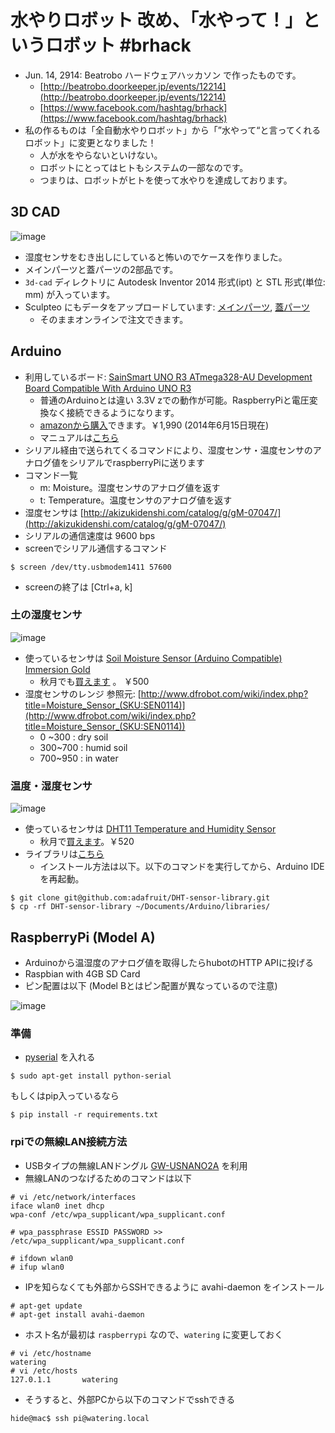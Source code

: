 # 水やりロボット 改め、「水やって！」というロボット #brhack
- Jun. 14, 2914: Beatrobo ハードウェアハッカソン で作ったものです。
   - [http://beatrobo.doorkeeper.jp/events/12214](http://beatrobo.doorkeeper.jp/events/12214)
   - [https://www.facebook.com/hashtag/brhack](https://www.facebook.com/hashtag/brhack)
- 私の作るものは「全自動水やりロボット」から「”水やって“と言ってくれるロボット」に変更となりました！
   - 人が水をやらないといけない。
   - ロボットにとってはヒトもシステムの一部なのです。
   - つまりは、ロボットがヒトを使って水やりを達成しております。


## 3D CAD
![image](https://dl.dropboxusercontent.com/u/180053/github/watering-robot/moist-case.jpg)

- 湿度センサをむき出しにしていると怖いのでケースを作りました。
- メインパーツと蓋パーツの2部品です。
- `3d-cad` ディレクトリに Autodesk Inventor 2014 形式(ipt) と STL 形式(単位: mm) が入っています。
- Sculpteo にもデータをアップロードしています: [メインパーツ](http://www.sculpteo.com/en/design/moisture-sensor-case-part-0/epgLNvjr), [蓋パーツ](http://www.sculpteo.com/en/design/moisture-sensor-case-part-1-2/ZrL73rzd)
   - そのままオンラインで注文できます。

## Arduino
- 利用しているボード: [SainSmart UNO R3 ATmega328-AU Development Board Compatible With Arduino UNO R3](http://www.sainsmart.com/featured-products/sainsmart-uno-r3-atmega328-au-development-board-compatible-with-arduino-uno-r3.html)
   - 普通のArduinoとは違い 3.3V zでの動作が可能。RaspberryPiと電圧変換なく接続できるようになります。 
   - [amazonから購入](http://www.amazon.co.jp/%E3%82%B5%E3%82%A4%E3%83%B3%E3%82%B9%E3%83%9E%E3%83%BC%E3%83%88%EF%BC%88SainSmart%EF%BC%89UNO-R3-ATmega328P%E6%90%AD%E8%BC%89%EF%BC%81-UNO-Duemilanove/dp/B00BPISRWE/ref=sr_1_1?ie=UTF8&qid=1402799424&sr=8-1&keywords=SainSmart+UNO+R3)できます。￥1,990 (2014年6月15日現在) 
   - マニュアルは[こちら](http://www.sainsmart.com/zen/documents/20-011-937/SainSmart-UNO-R3.pdf)
- シリアル経由で送られてくるコマンドにより、湿度センサ・温度センサのアナログ値をシリアルでraspberryPiに送ります
- コマンド一覧
   - m: Moisture。湿度センサのアナログ値を返す
   - t: Temperature。温度センサのアナログ値を返す
- 湿度センサは [http://akizukidenshi.com/catalog/g/gM-07047/](http://akizukidenshi.com/catalog/g/gM-07047/)
- シリアルの通信速度は 9600 bps
- screenでシリアル通信するコマンド

```
$ screen /dev/tty.usbmodem1411 57600
```
   - screenの終了は [Ctrl+a, k]


### 土の湿度センサ
![image](http://akizukidenshi.com/img/goods/L/M-07047.jpg)

- 使っているセンサは [Soil Moisture Sensor (Arduino Compatible) Immersion Gold](http://www.dfrobot.com/index.php?route=product/product&product_id=599#.U51XE41_vho)
   - 秋月でも[買えます](http://akizukidenshi.com/catalog/g/gM-07047/) 。 ￥500
- 湿度センサのレンジ 参照元: [http://www.dfrobot.com/wiki/index.php?title=Moisture_Sensor_(SKU:SEN0114)](http://www.dfrobot.com/wiki/index.php?title=Moisture_Sensor_(SKU:SEN0114))
   - 0 ~300 : dry soil
   - 300~700 : humid soil
   - 700~950 : in water   

### 温度・湿度センサ
![image](http://akizukidenshi.com/img/goods/L/M-07040.jpg)

- 使っているセンサは [DHT11 Temperature and Humidity Sensor](http://www.dfrobot.com/index.php?route=product/product&product_id=174#.U51Xyo1_vho)
   - 秋月で[買えます](http://akizukidenshi.com/catalog/g/gM-07040/)。￥520
- ライブラリは[こちら](https://github.com/adafruit/DHT-sensor-library)
   - インストール方法は以下。以下のコマンドを実行してから、Arduino IDEを再起動。
   
```
$ git clone git@github.com:adafruit/DHT-sensor-library.git
$ cp -rf DHT-sensor-library ~/Documents/Arduino/libraries/
```


## RaspberryPi (Model A)
- Arduinoから温湿度のアナログ値を取得したらhubotのHTTP APIに投げる
- Raspbian with 4GB SD Card
- ピン配置は以下 (Model Bとはピン配置が異なっているので注意)

![image](http://www.marcomc.com/wp-content/uploads/2013/05/GPIO.png)

### 準備
- [pyserial](http://pyserial.sourceforge.net/) を入れる

```
$ sudo apt-get install python-serial
```

もしくはpip入っているなら

```
$ pip install -r requirements.txt
```


### rpiでの無線LAN接続方法

- USBタイプの無線LANドングル [GW-USNANO2A](http://www.amazon.co.jp/%E3%80%90Amazon-co-jp%E9%99%90%E5%AE%9A%E3%80%91PLANEX-%E7%84%A1%E7%B7%9ALAN%E5%AD%90%E6%A9%9F-USB%E3%82%A2%E3%83%80%E3%83%97%E3%82%BF%E3%83%BC%E5%9E%8B-150Mbps-GW-USNANO2A/dp/B00ESA34GA/ref=sr_1_2?ie=UTF8&qid=1402773295&sr=8-2&keywords=%E7%84%A1%E7%B7%9Alan+usb) を利用
- 無線LANのつなげるためのコマンドは以下
   
```
# vi /etc/network/interfaces
iface wlan0 inet dhcp
wpa-conf /etc/wpa_supplicant/wpa_supplicant.conf
```

```
# wpa_passphrase ESSID PASSWORD >> /etc/wpa_supplicant/wpa_supplicant.conf
```

```
# ifdown wlan0
# ifup wlan0
```

- IPを知らなくても外部からSSHできるように avahi-daemon をインストール

```
# apt-get update
# apt-get install avahi-daemon
```

- ホスト名が最初は `raspberrypi` なので、`watering` に変更しておく

```
# vi /etc/hostname
watering
# vi /etc/hosts
127.0.1.1       watering
```

- そうすると、外部PCから以下のコマンドでsshできる

```
hide@mac$ ssh pi@watering.local
```

	